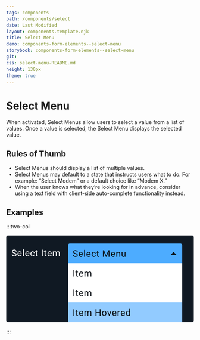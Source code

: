 ```yaml
---
tags: components
path: /components/select
date: Last Modified
layout: components.template.njk
title: Select Menu
demo: components-form-elements--select-menu
storybook: components-form-elements--select-menu
git:
css: select-menu-README.md
height: 130px
theme: true
---
```


# Select Menu

When activated, Select Menus allow users to select a value from a list of values. Once a value is selected, the Select Menu displays the selected value.

## Rules of Thumb

- Select Menus should display a list of multiple values.
- Select Menus may default to a state that instructs users what to do. For example: “Select Modem” or a default choice like “Modem X.”
- When the user knows what they’re looking for in advance, consider using a text field with client-side auto-complete functionality instead.

## Examples

:::two-col

![Don’t: Create a Select Menu list with too many options. The user needs to be able to scan and navigate the list easily](/img/components/select-dont-1.png "Don’t: Create a Select Menu list with too many options. The user needs to be able to scan and navigate the list easily")

:::
